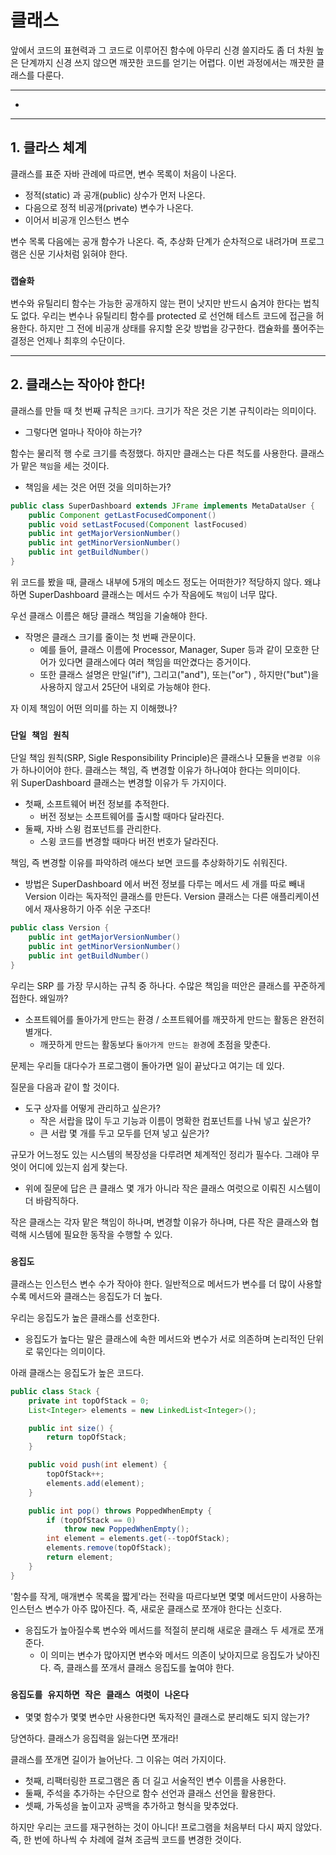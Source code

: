 # 클래스
앞에서 코드의 표현력과 그 코드로 이루어진 함수에 아무리 신경 쓸지라도 좀 더 차원 높은 단계까지 신경 쓰지 않으면 깨끗한 코드를 얻기는 어렵다. 이번 과정에서는 깨끗한 클래스를 다룬다.
___
- []()
___
## 1. 클라스 체계
클래스를 표준 자바 관례에 따르면, 변수 목록이 처음이 나온다.
- 정적(static) 과 공개(public) 상수가 먼저 나온다.
- 다음으로 정적 비공개(private) 변수가 나온다.
- 이어서 비공개 인스턴스 변수

변수 목록 다음에는 공개 함수가 나온다. 즉, 추상화 단계가 순차적으로 내려가며 프로그램은 신문 기사처럼 읽혀야 한다.
### `캡슐화`
변수와 유틸리티 함수는 가능한 공개하지 않는 편이 낫지만 반드시 숨겨야 한다는 법칙도 없다. 우리는 변수나 유틸리티 함수를 protected 로 선언해 테스트 코드에 접근을 허용한다. 하지만 그 전에 비공개 상태를 유지할 온갖 방법을 강구한다. 캡슐화를 풀어주는 결정은 언제나 최후의 수단이다.
___
## 2. 클래스는 작아야 한다!
클래스를 만들 때 첫 번째 규칙은 `크기`다. 크기가 작은 것은 기본 규칙이라는 의미이다.
- 그렇다면 얼마나 작아야 하는가?

함수는 물리적 행 수로 크기를 측정했다. 하지만 클래스는 다른 척도를 사용한다. 클래스가 맡은 `책임`을 세는 것이다.
- 책임을 세는 것은 어떤 것을 의미하는가?
```java
public class SuperDashboard extends JFrame implements MetaDataUser {
    public Component getLastFocusedComponent()
    public void setLastFocused(Component lastFocused)
    public int getMajorVersionNumber()
    public int getMinorVersionNumber()
    public int getBuildNumber()
}
```
위 코드를 봤을 때, 클래스 내부에 5개의 메소드 정도는 어떠한가? 적당하지 않다. 왜냐하면 SuperDashboard 클래스는 메서드 수가 작음에도 `책임`이 너무 많다.

우선 클래스 이름은 해당 클래스 책임을 기술해야 한다.
- 작명은 클래스 크기를 줄이는 첫 번째 관문이다.
    - 예를 들어, 클래스 이름에 Processor, Manager, Super 등과 같이 모호한 단어가 있다면 클래스에다 여러 책임을 떠안겼다는 증거이다.
    - 또한 클래스 설명은 만일("if"), 그리고("and"), 또는("or")
, 하지만("but")을 사용하지 않고서 25단어 내외로 가능해야 한다.

자 이제 책임이 어떤 의미를 하는 지 이해했나?
### `단일 책임 원칙`
단일 책임 원칙(SRP, Sigle Responsibility Principle)은 클래스나 모듈을 `변경할 이유`가 하나이어야 한다. 클래스는 책임, 즉 변경할 이유가 하나여야 한다는 의미이다.   
위 SuperDashboard 클래스는 변경할 이유가 두 가지이다.
- 첫째, 소프트웨어 버전 정보를 추적한다.
    - 버전 정보는 소프트웨어를 출시할 때마다 달라진다.
- 둘째, 자바 스윙 컴포넌트를 관리한다.
    - 스윙 코드를 변경할 때마다 버전 번호가 달라진다.

책임, 즉 변경할 이유를 파악하려 애쓰다 보면 코드를 추상화하기도 쉬워진다.
- 방법은 SuperDashboard 에서 버전 정보를 다루는 메서드 세 개를 따로 빼내 Version 이라는 독자적인 클래스를 만든다. Version 클래스는 다른 애플리케이션에서 재사용하기 아주 쉬운 구조다!
```java
public class Version {
    public int getMajorVersionNumber()
    public int getMinorVersionNumber()
    public int getBuildNumber()
}
```
우리는 SRP 를 가장 무시하는 규칙 중 하나다. 수많은 책임을 떠안은 클래스를 꾸준하게 접한다. 왜일까?
- 소프트웨어를 돌아가게 만드는 환경 / 소프트웨어를 깨끗하게 만드는 활동은 완전히 별개다.
    - 깨끗하게 만드는 활동보다 `돌아가게 만드는 환경`에 초점을 맞춘다.

문제는 우리들 대다수가 프로그램이 돌아가면 일이 끝났다고 여기는 데 있다.

질문을 다음과 같이 할 것이다.
- 도구 상자를 어떻게 관리하고 싶은가?
    - 작은 서랍을 많이 두고 기능과 이름이 명확한 컴포넌트를 나눠 넣고 싶은가?
    - 큰 서랍 몇 개를 두고 모두를 던져 넣고 싶은가?

규모가 어느정도 있는 시스템의 복장성을 다루려면 체계적인 정리가 필수다. 그래야 무엇이 어디에 있는지 쉽게 찾는다.
- 위에 질문에 답은 큰 클래스 몇 개가 아니라 작은 클래스 여럿으로 이뤄진 시스템이 더 바람직하다.

작은 클래스는 각자 맡은 책임이 하나며, 변경할 이유가 하나며, 다른 작은 클래스와 협력해 시스템에 필요한 동작을 수행할 수 있다.
### `응집도`
클래스는 인스턴스 변수 수가 작아야 한다. 일반적으로 메서드가 변수를 더 많이 사용할수록 메서드와 클래스는 응집도가 더 높다.

우리는 응집도가 높은 클래스를 선호한다. 
- 응집도가 높다는 말은 클래스에 속한 메서드와 변수가 서로 의존하며 논리적인 단위로 묶인다는 의미이다.

아래 클래스는 응집도가 높은 코드다.
```JAVA
public class Stack {
    private int topOfStack = 0;
    List<Integer> elements = new LinkedList<Integer>();

    public int size() {
        return topOfStack;
    }

    public void push(int element) {
        topOfStack++;
        elements.add(element);
    }

    public int pop() throws PoppedWhenEmpty {
        if (topOfStack == 0)
            throw new PoppedWhenEmpty();
        int element = elements.get(--topOfStack);
        elements.remove(topOfStack);
        return element;
    }
}
```
'함수를 작게, 매개변수 목록을 짧게'라는 전략을 따르다보면 몇몇 메서드만이 사용하는 인스턴스 변수가 아주 많아진다. 즉, 새로운 클래스로 쪼개야 한다는 신호다.
- 응집도가 높아질수록 변수와 메서드를 적절히 분리해 새로운 클래스 두 세개로 쪼개준다.
    - 이 의미는 변수가 많아지면 변수와 메서드 의존이 낮아지므로 응집도가 낮아진다. 즉, 클래스를 쪼개서 클래스 응집도를 높여야 한다.
### `응집도를 유지하면 작은 클래스 여럿이 나온다`
- 몇몇 함수가 몇몇 변수만 사용한다면 독자적인 클래스로 분리해도 되지 않는가?

당연하다. 클래스가 응집력을 잃는다면 쪼개라!

클래스를 쪼개면 길이가 늘어난다. 그 이유는 여러 가지이다.
- 첫째, 리팩터링한 프로그램은 좀 더 길고 서술적인 변수 이름을 사용한다.
- 둘째, 주석을 추가하는 수단으로 함수 선언과 클래스 선언을 활용한다.
- 셋째, 가독성을 높이고자 공백을 추가하고 형식을 맞추었다.

하지만 우리는 코드를 재구현하는 것이 아니다! 프로그램을 처음부터 다시 짜지 않았다. 즉, 한 번에 하나씩 수 차례에 걸쳐 조금씩 코드를 변경한 것이다.
